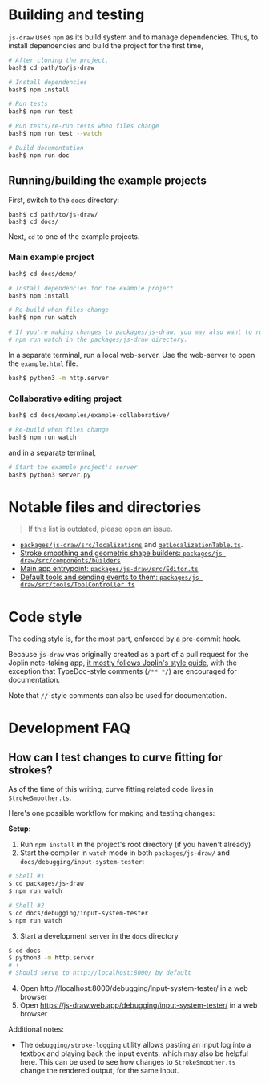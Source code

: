 # Building and testing

`js-draw` uses `npm` as its build system and to manage dependencies. Thus, to install dependencies and build the project for the first time,
```bash
# After cloning the project,
bash$ cd path/to/js-draw

# Install dependencies
bash$ npm install

# Run tests
bash$ npm run test

# Run tests/re-run tests when files change
bash$ npm run test --watch

# Build documentation
bash$ npm run doc
```

## Running/building the example projects

First, switch to the `docs` directory:
```console
bash$ cd path/to/js-draw/
bash$ cd docs/
```

Next, `cd` to one of the example projects.

### Main example project
```bash
bash$ cd docs/demo/

# Install dependencies for the example project
bash$ npm install

# Re-build when files change
bash$ npm run watch

# If you're making changes to packages/js-draw, you may also want to run
# npm run watch in the packages/js-draw directory.
```

In a separate terminal, run a local web-server. Use the web-server to open the `example.html` file.
```bash
bash$ python3 -m http.server
```

### Collaborative editing project

```bash
bash$ cd docs/examples/example-collaborative/

# Re-build when files change
bash$ npm run watch
```

and in a separate terminal,
```bash
# Start the example project's server
bash$ python3 server.py
```

# Notable files and directories

> If this list is outdated, please open an issue.

- [`packages/js-draw/src/localizations`](https://github.com/personalizedrefrigerator/js-draw/tree/main/packages/js-draw/src/localizations) and [`getLocalizationTable.ts`](https://github.com/personalizedrefrigerator/js-draw/blob/main/packages/js-draw/src/localizations/getLocalizationTable.ts).
- [Stroke smoothing and geometric shape builders: `packages/js-draw/src/components/builders`](https://github.com/personalizedrefrigerator/js-draw/tree/main/packages/js-draw/src/components/builders)
- [Main app entrypoint: `packages/js-draw/src/Editor.ts`](https://github.com/personalizedrefrigerator/js-draw/blob/main/packages/js-draw/src/Editor.ts)
- [Default tools and sending events to them: `packages/js-draw/src/tools/ToolController.ts`](https://github.com/personalizedrefrigerator/js-draw/blob/main/packages/js-draw/src/tools/ToolController.ts)

# Code style

The coding style is, for the most part, enforced by a pre-commit hook.

Because `js-draw` was originally created as a part of a pull request for the Joplin note-taking app,
[it mostly follows Joplin's style guide](https://github.com/laurent22/joplin/blob/dev/readme/dev/coding_style.md),
with the exception that TypeDoc-style comments (`/** */`) are encouraged for documentation.

Note that `//`-style comments can also be used for documentation.

# Development FAQ
## How can I test changes to curve fitting for strokes?

As of the time of this writing, curve fitting related code lives in [`StrokeSmoother.ts`](https://github.com/personalizedrefrigerator/js-draw/tree/main/packages/js-draw/src/components/util/).

Here's one possible workflow for making and testing changes:

**Setup**:
1. Run `npm install` in the project's root directory (if you haven't already)
2. Start the compiler in `watch` mode in both `packages/js-draw/` and `docs/debugging/input-system-tester`:
```bash
# Shell #1
$ cd packages/js-draw
$ npm run watch

# Shell #2
$ cd docs/debugging/input-system-tester
$ npm run watch
```
3. Start a development server in the `docs` directory
```bash
$ cd docs
$ python3 -m http.server
# ↑
# Should serve to http://localhost:8000/ by default
```

4. Open http://localhost:8000/debugging/input-system-tester/ in a web browser
5. Open https://js-draw.web.app/debugging/input-system-tester/ in a web browser

Additional notes:
- The `debugging/stroke-logging` utility allows pasting an input log into a textbox and playing back the input events, which may also be helpful here. This can be used to see how changes to `StrokeSmoother.ts` change the rendered output, for the same input.

